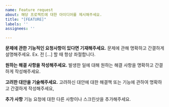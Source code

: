 ```yaml
---
name: Feature request
about: 해당 프로젝트에 대한 아이디어를 제시해주세요.
title: "[FEATURE]"
labels: ''
assignees: ''

---
```


**문제에 관한 기능적인 요청사항이 있다면 기재해주세요.**
문제에 관해 명확하고 간결하게 설명해주세요. Ex. 전 [...] 할 때 항상 좌절합니다.

**원하는 해결 사항을 작성해주세요.**
발생한 일에 대해 원하는 해결 사항을 명확하고 간결하게 작성해주세요.

**고려한 대안을 기술해주세요.**
고려하신 대안에 대한 해결책 또는 기능에 관하여 명확하고 간결하게 작성해주세요,

**추가 사항**
기능 요청에 대한 다른 사항이나 스크린샷을 추가해주세요.
